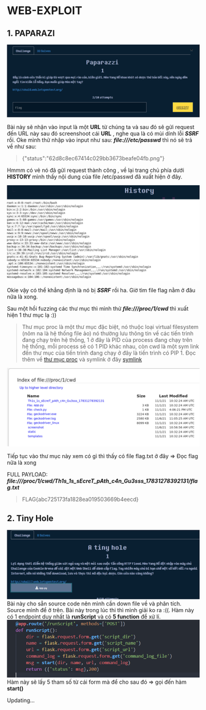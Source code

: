 # WEB-EXPLOIT
## 1. PAPARAZI

![this is image](./images/1.PNG)

Bài này sẽ nhận vào input là một **URL** từ chúng ta và sau đó sẽ gửi request đến URL này sau đó screenshoot cái **URL** , nghe qua là có mùi dính lỗi ***SSRF*** rồi.
Oke mình thử nhập vào input như sau: ***file:///etc/passwd*** thì nó sẽ trả về như sau:
> {"status":"62d8c8ec67414c029bb3673beafe04fb.png"}

Hmmm có vẻ nó đã gửi request thành công , về lại trang chủ phía dưới **HISTORY** mình thấy nội dung của file /etc/passwd đã xuất hiện ở đây.

![anh](./images/2.PNG)

Okie vậy có thể khẳng định là nó bị ***SSRF*** rồi ha. Giờ tìm file flag nằm ở đâu nữa là xong.

Sau một hồi fuzzing các thư mục thì mình thử ***file:///proc/1/cwd*** thì xuất hiện 1 thư mục lạ :))
> Thư mục proc là một thư mục đặc biệt, nó thuộc loại virtual filesystem (nôm na là hệ thống file ảo) nó thường lưu thông tin về các tiến trình đang chạy trên hệ thống,
1 ở đây là PID của process đang chạy trên hệ thống, mỗi process sẽ có 1 PID khác nhau, còn cwd là một sym link đến thư mục của tiến trình đang chạy ở đây là tiến trình 
có PIP 1. Đọc thêm về [thư mục proc](https://tldp.org/LDP/Linux-Filesystem-Hierarchy/html/proc.html)
và symlink ở đây [symlink](https://www.freecodecamp.org/news/symlink-tutorial-in-linux-how-to-create-and-remove-a-symbolic-link/)

![anh](./images/3.PNG)

Tiếp tục vào thư mục này xem có gì thì thấy có file flag.txt ở đây => Đọc flag nữa là xong 

FULL PAYLOAD: ***file:///proc/1/cwd/Th1s_1s_sEcreT_pAth_c4n_Gu3sss_17831278392131/flag.txt***

> FLAG{abc725173fa1828ea019503669b4eecd}

## 2. Tiny Hole
![anh](./images/4.PNG)
Bài này cho sẵn source code nên mình cần down file về và phân tích. Source mình để ở trên.
Bài này trong lúc thi thì mình giải ko ra :((. 
Hàm này có 1 endpoint duy nhất là **runScript** và có **5 function** để xử lí.
![func1](./images/5.PNG)
Hàm này sẽ lấy 5 tham số từ cái form mà để cho sau đó => gọi đến hàm **start()**

Updating... 
